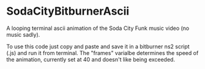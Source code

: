 # SodaCityBitburnerAscii
A looping terminal ascii animation of the Soda City Funk music video (no music sadly).

To use this code just copy and paste and save it in a bitburner ns2 script (.js) and run it from terminal.
The "frames" varialbe determines the speed of the animation, currently set at 40 and doesn't like being exceeded.
